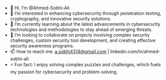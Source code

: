 - 👋 Hi, I’m @Ahmed-Sobhi-Ali
- 👀 I’m interested in enhancing cybersecurity through penetration testing, cryptography, and innovative security solutions.
- 🌱 I’m currently learning about the latest advancements in cybersecurity technologies and methodologies to stay ahead of emerging threats.
- 💞️ I’m looking to collaborate on projects involving complex security challenges, custom security tool development, and creating effective security awareness programs.
- 📫 How to reach me: a.sobhi4314@gmail.com | linkedin.com/in/ahmed-sobhi-ali
- ⚡ Fun fact: I enjoy solving complex puzzles and challenges, which fuels my passion for cybersecurity and problem-solving.

<!---
Ahmed-Sobhi-Ali/Ahmed-Sobhi-Ali is a ✨ special ✨ repository because its `README.md` (this file) appears on your GitHub profile.
You can click the Preview link to take a look at your changes.
--->
